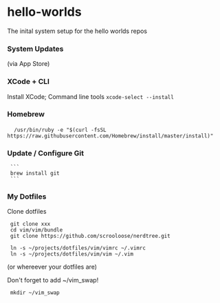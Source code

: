 hello-worlds
============

The inital system setup for the hello worlds repos 

### System Updates
(via App Store)

### XCode + CLI
Install XCode; Command line tools
     `xcode-select --install`

### Homebrew
     `/usr/bin/ruby -e "$(curl -fsSL https://raw.githubusercontent.com/Homebrew/install/master/install)"`
     


### Update / Configure Git
     ```
     brew install git
     ```


### My Dotfiles 
Clone dotfiles

     git clone xxx
     cd vim/vim/bundle
     git clone https://github.com/scrooloose/nerdtree.git

     ln -s ~/projects/dotfiles/vim/vimrc ~/.vimrc
     ln -s ~/projects/dotfiles/vim/vim ~/.vim

(or whereever your dotfiles are)

Don't forget to add ~/vim_swap! 

     mkdir ~/vim_swap
     
